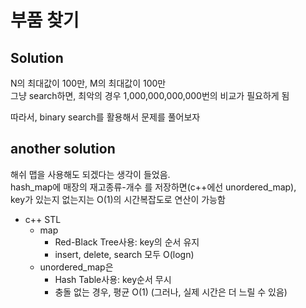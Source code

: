 # 부품 찾기

## Solution
N의 최대값이 100만, M의 최대값이 100만  
그냥 search하면, 최악의 경우 1,000,000,000,000번의 비교가 필요하게 됨  
  
따라서, binary search를 활용해서 문제를 풀어보자

## another solution
해쉬 맵을 사용해도 되겠다는 생각이 들었음.  
hash_map에 매장의 재고종류-개수 를 저장하면(c++에선 unordered_map),  
key가 있는지 없는지는 O(1)의 시간복잡도로 연산이 가능함

- c++ STL
    - map
        - Red-Black Tree사용: key의 순서 유지
        - insert, delete, search 모두 O(logn)
    - unordered_map은 
        - Hash Table사용: key순서 무시
        - 충돌 없는 경우, 평균 O(1) (그러나, 실제 시간은 더 느릴 수 있음)